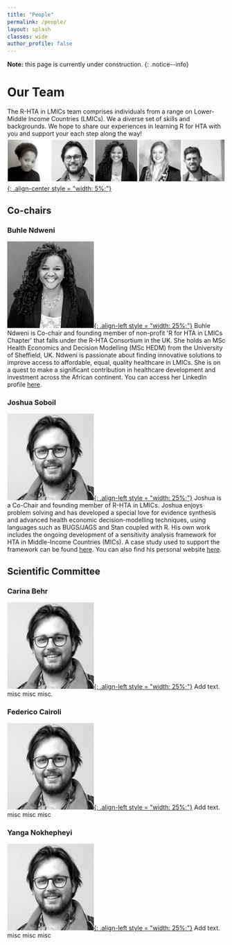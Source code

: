 ```yaml
---
title: "People"
permalink: /people/
layout: splash
classes: wide
author_profile: false
---
```

**Note:** this page is currently under construction.
{: .notice--info}
# Our Team
The R-HTA in LMICs team comprises individuals from a range on Lower-Middle Income Countries (LMICs). We a diverse set of skills and backgrounds. We hope to share our experiences in learning R for HTA with you and support your each step along the way!
[![styled-image](/assets/images/website_team.png "The Team"){: .align-center style = "width: 5%;"}](/assets/images/website_team.png "The Team")
## Co-chairs
### Buhle Ndweni
[![styled-image](/assets/images/bNdweni.jpeg "Buhle Ndweni, MSc"){: .align-left style = "width: 25%;"}](/assets/images/bNdweni.jpeg "Buhle Ndweni, MSc") Buhle Ndweni is Co-chair and founding member of non-profit 'R for HTA in LMICs Chapter' that falls under the R-HTA Consortium in the UK. She holds an MSc Health Economics and Decision Modelling (MSc HEDM) from the University of Sheffield, UK.
Ndweni is passionate about finding innovative solutions to improve access to affordable, equal, quality healthcare in LMICs. She is on a quest to make a significant contribution in healthcare development and investment across the African continent. You can access her LinkedIn profile <a href="https://www.linkedin.com/in/buhle-n-04a5661a/">here</a>.
### Joshua Soboil
[![styled-image](/assets/images/jSoboil.jpeg "Joshua Soboil, MPH"){: .align-left style = "width: 25%;"}](/assets/images/jSoboil.jpeg "Joshua Soboil, MPH") Joshua is a Co-Chair and founding member of R-HTA in LMICs. Joshua enjoys problem solving and has developed a special love for evidence synthesis and advanced health economic decision-modelling techniques, using languages such as BUGS/JAGS and Stan coupled with R.
His own work includes the ongoing development of a sensitivity analysis framework for HTA in Middle-Income Countries (MICs). A case study used to support the framework can be found <a href="https://github.com/jSoboil/Dissertation">here</a>. You can also find his personal website <a href="https://jsoboil.github.io/">here</a>.
## Scientific Committee  
### Carina Behr
[![styled-image](/assets/images/jSoboil.jpeg "Joshua Soboil, MPH"){: .align-left style = "width: 25%;"}](/assets/images/jSoboil.jpeg "Joshua Soboil, MPH")
Add text.
misc misc misc.
### Federico Cairoli
[![styled-image](/assets/images/jSoboil.jpeg "Joshua Soboil, MPH"){: .align-left style = "width: 25%;"}](/assets/images/jSoboil.jpeg "Joshua Soboil, MPH")
Add text.
misc misc misc  
### Yanga Nokhepheyi
[![styled-image](/assets/images/jSoboil.jpeg "Joshua Soboil, MPH"){: .align-left style = "width: 25%;"}](/assets/images/jSoboil.jpeg "Joshua Soboil, MPH")
Add text.
misc misc misc